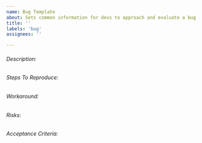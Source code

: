 ```yaml
---
name: Bug Template
about: Sets common information for devs to approach and evaluate a bug.
title: ''
labels: 'bug'
assignees: ''

---
```


###### Description:


###### Steps To Reproduce:


###### Workaround:
<!-- Provide a description for a known workaround if you know of one -->

###### Risks:
<!-- Describe any risks or regressions that could occur when resolving this bug -->


###### Acceptance Criteria:
<!-- Describe specific criteria that must be unanimously met before a PR for this bug can be approved -->
